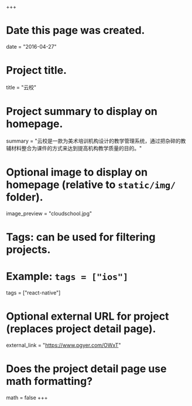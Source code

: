 +++
# Date this page was created.
date = "2016-04-27"

# Project title.
title = "云校"

# Project summary to display on homepage.
summary = "云校是一款为美术培训机构设计的教学管理系统，通过把杂碎的教辅材料整合为课件的方式来达到提高机构教学质量的目的。"

# Optional image to display on homepage (relative to `static/img/` folder).
image_preview = "cloudschool.jpg"

# Tags: can be used for filtering projects.
# Example: `tags = ["ios"]`
tags = ["react-native"]

# Optional external URL for project (replaces project detail page).
external_link = "https://www.pgyer.com/OWxT"

# Does the project detail page use math formatting?
math = false
+++
